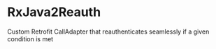 # RxJava2Reauth
Custom Retrofit CallAdapter that reauthenticates seamlessly if a given condition is met
